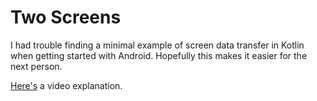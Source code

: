# Two Screens
I had trouble finding a minimal example of screen data transfer in Kotlin when getting started with Android. Hopefully this makes it easier for the next person.

[Here's][0] a video explanation.

[0]: https://youtu.be/tnS4c6_x5Lo
